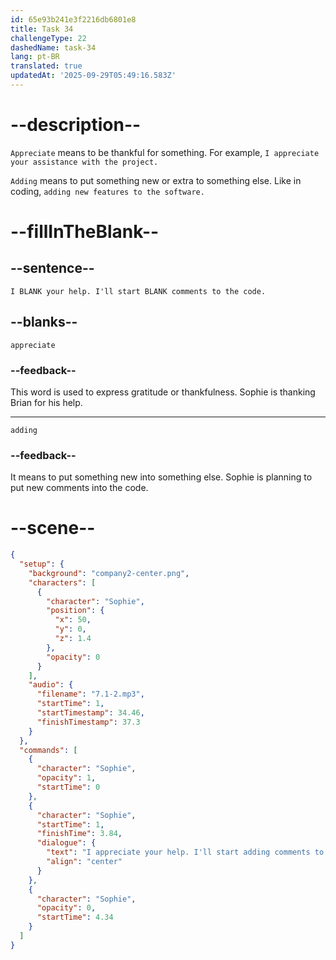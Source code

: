 ```yaml
---
id: 65e93b241e3f2216db6801e8
title: Task 34
challengeType: 22
dashedName: task-34
lang: pt-BR
translated: true
updatedAt: '2025-09-29T05:49:16.583Z'
---
```


<!-- (Audio) Sophie: I appreciate your help. I'll start adding comments to the code. -->

# --description--

`Appreciate` means to be thankful for something. For example, `I appreciate your assistance with the project.`

`Adding` means to put something new or extra to something else. Like in coding, `adding new features to the software.`

# --fillInTheBlank--

## --sentence--

`I BLANK your help. I'll start BLANK comments to the code.`

## --blanks--

`appreciate`

### --feedback--

This word is used to express gratitude or thankfulness. Sophie is thanking Brian for his help.

---

`adding`

### --feedback--

It means to put something new into something else. Sophie is planning to put new comments into the code.

# --scene--

```json
{
  "setup": {
    "background": "company2-center.png",
    "characters": [
      {
        "character": "Sophie",
        "position": {
          "x": 50,
          "y": 0,
          "z": 1.4
        },
        "opacity": 0
      }
    ],
    "audio": {
      "filename": "7.1-2.mp3",
      "startTime": 1,
      "startTimestamp": 34.46,
      "finishTimestamp": 37.3
    }
  },
  "commands": [
    {
      "character": "Sophie",
      "opacity": 1,
      "startTime": 0
    },
    {
      "character": "Sophie",
      "startTime": 1,
      "finishTime": 3.84,
      "dialogue": {
        "text": "I appreciate your help. I'll start adding comments to the code.",
        "align": "center"
      }
    },
    {
      "character": "Sophie",
      "opacity": 0,
      "startTime": 4.34
    }
  ]
}
```
